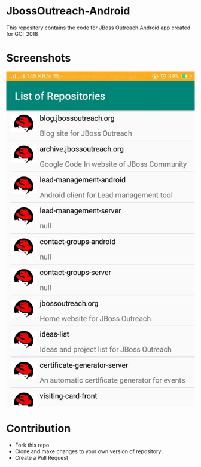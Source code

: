 # JbossOutreach-Android
This repository contains the code for JBoss Outreach Android app created for GCI_2018

# Screenshots
![alt text](https://github.com/RaghavAwasthi/JbossOutreach-Android/blob/master/ScreenShots/ScrrenShot1.jpeg)



# Contribution
* Fork this repo
* Clone and make changes to your own version of repository
* Create a Pull Request

